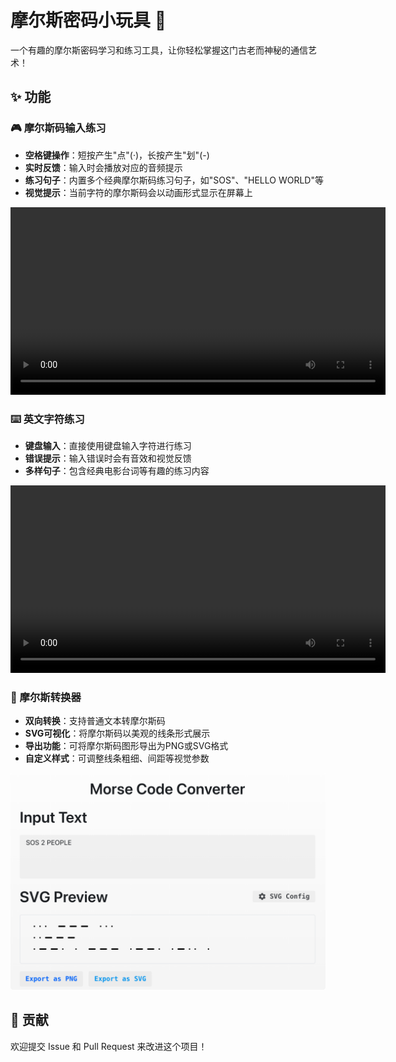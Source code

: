 # 摩尔斯密码小玩具 🎯

一个有趣的摩尔斯密码学习和练习工具，让你轻松掌握这门古老而神秘的通信艺术！

## ✨ 功能

### 🎮 摩尔斯码输入练习
- **空格键操作**：短按产生"点"(·)，长按产生"划"(-)
- **实时反馈**：输入时会播放对应的音频提示
- **练习句子**：内置多个经典摩尔斯码练习句子，如"SOS"、"HELLO WORLD"等
- **视觉提示**：当前字符的摩尔斯码会以动画形式显示在屏幕上

<video width="600" controls>
  <source src="./docs/morse.mp4" type="video/mp4">
  您的浏览器不支持视频播放。
</video>


### ⌨️ 英文字符练习
- **键盘输入**：直接使用键盘输入字符进行练习
- **错误提示**：输入错误时会有音效和视觉反馈
- **多样句子**：包含经典电影台词等有趣的练习内容

<video width="600" controls>
  <source src="./docs/latin.mp4" type="video/mp4">
  您的浏览器不支持视频播放。
</video>

### 🔄 摩尔斯转换器
- **双向转换**：支持普通文本转摩尔斯码
- **SVG可视化**：将摩尔斯码以美观的线条形式展示
- **导出功能**：可将摩尔斯码图形导出为PNG或SVG格式
- **自定义样式**：可调整线条粗细、间距等视觉参数

[![export_pic](./docs/export_pic.png)](https://cjinhuo.github.io/morse/#/converter)

## 🤝 贡献

欢迎提交 Issue 和 Pull Request 来改进这个项目！
